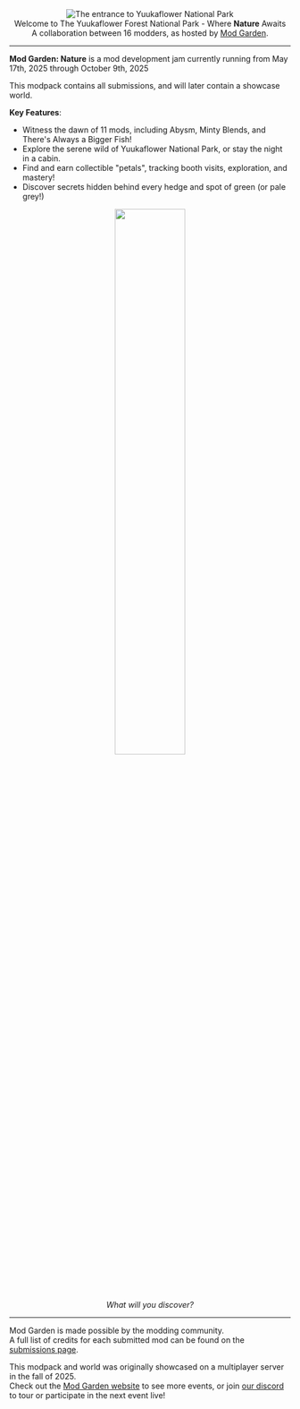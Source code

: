 <!--suppress HtmlDeprecatedTag, XmlDeprecatedElement -->
<center><img alt="The entrance to Yuukaflower National Park" src="https://asphodel.cc/resources/modgarden/yuukaflower.avif" /></center>

<center>
Welcome to The Yuukaflower Forest National Park - Where <strong>Nature</strong> Awaits <br/>
A collaboration between 16 modders, as hosted by <a href="https://modgarden.net">Mod Garden</a>.
</center>

---

**Mod Garden: Nature** is a mod development jam currently running from May 17th, 2025 through October 9th, 2025

This modpack contains all submissions, and will later contain a showcase world.

**Key Features**:

- Witness the dawn of 11 mods, including Abysm, Minty Blends, and There's Always a Bigger Fish!
- Explore the serene wild of Yuukaflower National Park, or stay the night in a cabin.
- Find and earn collectible "petals", tracking booth visits, exploration, and mastery!
- Discover secrets hidden behind every hedge and spot of green (or pale grey!)

<center>
<img width="50%" alt="" src="https://asphodel.cc/resources/modgarden/snail.avif"/><br/>
<i>What will you discover?</i>
</center>

---

Mod Garden is made possible by the modding community.<br/>
A full list of credits for each submitted mod can be found on the [submissions page](https://modgarden.net/events/mod-garden/nature).

This modpack and world was originally showcased on a multiplayer server in the fall of 2025.</br>
Check out the [Mod Garden website](https://modgarden.net) to see more events, or join [our discord](https://discord.modgarden.net/) to tour or participate in the next event live!
